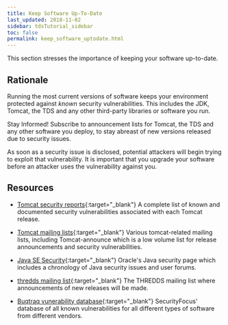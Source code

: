 ```yaml
---
title: Keep Software Up-To-Date
last_updated: 2018-11-02
sidebar: tdsTutorial_sidebar
toc: false
permalink: keep_software_uptodate.html
---
```


This section stresses the importance of keeping your software up-to-date.

## Rationale

Running the most current versions of software keeps your environment protected against _known_ security vulnerabilities.
This includes the JDK, Tomcat, the TDS and any other third-party libraries or software you run.

Stay Informed!
Subscribe to announcement lists for Tomcat, the TDS and any other software you deploy, to stay abreast of new versions released due to security issues.

As soon as a security issue is disclosed, potential attackers will begin trying to exploit that vulnerability.
It is important that you upgrade your software before an attacker uses the vulnerability against you.

## Resources

* [Tomcat security reports](https://tomcat.apache.org/security.html){:target="_blank"}
  A complete list of known and documented security vulnerabilities associated with each Tomcat release.

* [Tomcat mailing lists](https://tomcat.apache.org/lists.html){:target="_blank"}
  Various tomcat-related mailing lists, including Tomcat-announce which is a low volume list for release announcements and security vulnerabilities.

* [Java SE Security](https://www.oracle.com/java/technologies/javase/javase-tech-security.html){:target="_blank"}
  Oracle's Java security page which includes a chronology of Java security issues and user forums.

* [thredds mailing list](https://www.unidata.ucar.edu/mailing_lists/archives/thredds/){:target="_blank"}
  The THREDDS mailing list where announcements of new releases will be made.

* [Buqtraq vunerability database](https://www.securityfocus.com/vulnerabilities){:target="_blank"}
  SecurityFocus' database of all known vulnerabilities for all different types of software from different vendors.